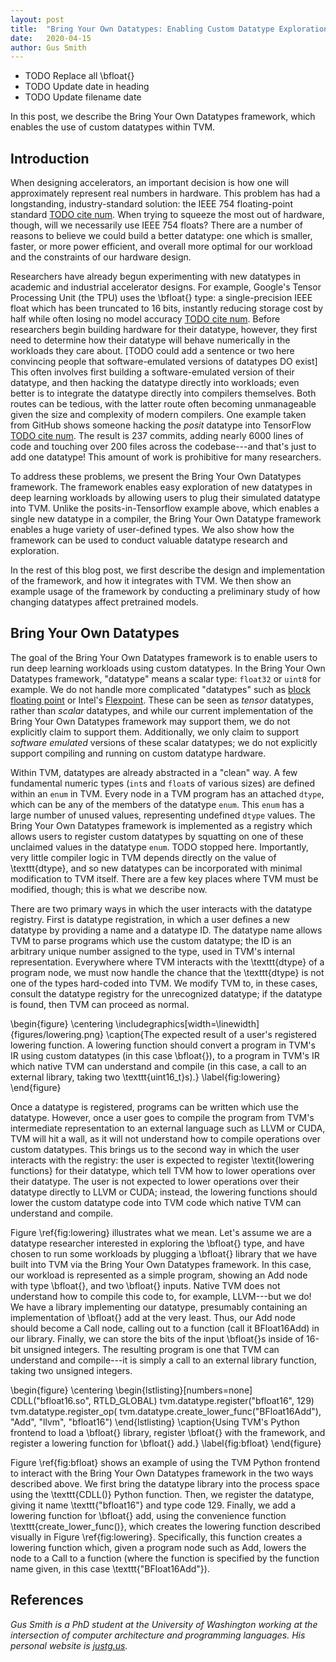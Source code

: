 ```yaml
---
layout: post
title:  "Bring Your Own Datatypes: Enabling Custom Datatype Exploration in TVM"
date:   2020-04-15
author: Gus Smith
---
```

- TODO Replace all \bfloat{}
- TODO Update date in heading
- TODO Update filename date

In this post, we describe the Bring Your Own Datatypes framework, which enables the use of custom datatypes within TVM.

## Introduction

When designing accelerators, an important decision is how one will approximately represent real numbers in hardware.
This problem has had a longstanding, industry-standard solution: the IEEE 754 floating-point standard [TODO cite num][ieee754].
When trying to squeeze the most out of hardware, though, will we necessarily use IEEE 754 floats?
There are a number of reasons to believe we could build a better datatype: one which is smaller, faster, or more power efficient, and overall more optimal for our workload and the constraints of our hardware design.

Researchers have already begun experimenting with new datatypes in academic and industrial accelerator designs.
For example, Google's Tensor Processing Unit (the TPU) uses the \bfloat{} type: a single-precision IEEE float which has been truncated to 16 bits, instantly reducing storage cost by half while often losing no model accuracy [TODO cite num][jouppi2017datacenter].
Before researchers begin building hardware for their datatype, however, they first need to determine how their datatype will behave numerically in the workloads they care about.
[TODO could add a sentence or two here convincing people that software-emulated versions of datatypes DO exist]
This often involves first building a software-emulated version of their datatype, and then hacking the datatype directly into workloads;
even better is to integrate the datatype directly into compilers themselves.
Both routes can be tedious, with the latter route often becoming unmanageable given the size and complexity of modern compilers.
One example taken from GitHub shows someone hacking the *posit* datatype into TensorFlow [TODO cite num][posittensorflow].
The result is 237 commits, adding nearly 6000 lines of code and touching over 200 files across the codebase---and that's just to add one datatype!
This amount of work is prohibitive for many researchers.

To address these problems, we present the Bring Your Own Datatypes framework.
The framework enables easy exploration of new datatypes in deep learning workloads by allowing users to plug their simulated datatype into TVM.
Unlike the posits-in-Tensorflow example above, which enables a single new datatype in a compiler, the Bring Your Own Datatype framework enables a huge variety of user-defined types.
We also show how the framework can be used to conduct valuable datatype research and exploration.

In the rest of this blog post, we first describe the design and implementation of the framework, and how it integrates with TVM.
We then show an example usage of the framework by conducting a preliminary study of how changing datatypes affect pretrained models.

## Bring Your Own Datatypes

The goal of the Bring Your Own Datatypes framework
  is to enable users to run deep learning workloads
  using custom datatypes.
In the Bring Your Own Datatypes framework,
  "datatype" means a scalar type:
  `float32`
  or `uint8` for example.
We do not handle more complicated "datatypes"
  such as [block floating point](https://en.wikipedia.org/wiki/Block_floating_point)
  or Intel's [Flexpoint](https://www.intel.com/content/www/us/en/artificial-intelligence/posts/flexpoint-numerical-innovation-underlying-intel-nervana-neural-network-processor.html).
These can be seen as *tensor* datatypes,
  rather than *scalar* datatypes,
  and while our current implementation of the Bring Your Own Datatypes framework may support them,
  we do not explicitly claim to support them.
Additionally,
  we only claim to support
  *software emulated* versions of these scalar datatypes;
  we do not explicitly support compiling and running on custom datatype hardware.

Within TVM,
  datatypes are already abstracted in a "clean" way.
A few fundamental numeric types
  (`int`s and `float`s of various sizes)
  are defined within an `enum` in TVM.
Every node in a TVM program 
  has an attached `dtype`,
  which can be any of the members of the datatype `enum`.
This `enum` has
  a large number of unused values,
  representing undefined `dtype` values.
The Bring Your Own Datatypes framework
  is implemented as a registry
  which allows users to register custom datatypes
  by squatting on one of these unclaimed values
  in the datatype `enum`.
TODO stopped here.
Importantly, very little compiler logic in TVM depends directly on the value of \texttt{dtype}, and so new datatypes can be incorporated with minimal modification to TVM itself.
There are a few key places where TVM must be modified, though; this is what we describe now.

There are two primary ways in which the user interacts with the datatype registry.
First is datatype registration, in which a user defines a new datatype by providing a name and a datatype ID.
The datatype name allows TVM to parse programs which use the custom datatype; 
the ID is an arbitrary unique number assigned to the type, used in TVM's internal representation.
Everywhere where TVM interacts with the \texttt{dtype} of a program node, we must now handle the chance that the \texttt{dtype} is not one of the types hard-coded into TVM.
We modify TVM to, in these cases, consult the datatype registry for the unrecognized datatype;
if the datatype is found, then TVM can proceed as normal.


\begin{figure}
    \centering
    \includegraphics[width=\linewidth]{figures/lowering.png}
    \caption{The expected result of a user's registered lowering function. A lowering function should convert a program in TVM's IR using custom datatypes (in this case \bfloat{}), to a program in TVM's IR which native TVM can understand and compile (in this case, a call to an external library, taking two \texttt{uint16\_t}s).}
    \label{fig:lowering}
\end{figure}

Once a datatype is registered, programs can be written which use the datatype.
However, once a user goes to compile the program from TVM's intermediate representation to an external language such as LLVM or CUDA, TVM will hit a wall, as it will not understand how to compile operations over custom datatypes.
This brings us to the second way in which the user interacts with the registry:
the user is expected to register \textit{lowering functions} for their datatype, which tell TVM how to lower operations over their datatype.
The user is not expected to lower operations over their datatype directly to LLVM or CUDA;
instead, the lowering functions should lower the custom datatype code into TVM code which native TVM can understand and compile.


Figure \ref{fig:lowering} illustrates what we mean.
Let's assume we are a datatype researcher interested in exploring the \bfloat{} type, and have chosen to run some workloads by plugging a \bfloat{} library that we have built into TVM via the Bring Your Own Datatypes framework.
In this case, our workload is represented as a simple program, showing an Add node with type \bfloat{}, and two \bfloat{} inputs.
Native TVM does not understand how to compile this code to, for example, LLVM---but we do!
We have a library implementing our datatype, presumably containing an implementation of \bfloat{} add at the very least.
Thus, our Add node should become a Call node, calling out to a function (call it BFloat16Add) in our library.
Finally, we can store the bits of the input \bfloat{}s inside of 16-bit unsigned integers.
The resulting program is one that TVM can understand and compile---it is simply a call to an external library function, taking two unsigned integers.

\begin{figure}
    \centering
    \begin{lstlisting}[numbers=none]
CDLL("bfloat16.so", RTLD_GLOBAL)
tvm.datatype.register("bfloat16", 129)
tvm.datatype.register_op(
    tvm.datatype.create_lower_func("BFloat16Add"),
    "Add", "llvm", "bfloat16")
    \end{lstlisting}
    \caption{Using TVM's Python frontend to load a \bfloat{} library, register \bfloat{} with the framework, and register a lowering function for \bfloat{} add.}
    \label{fig:bfloat}
\end{figure}

Figure \ref{fig:bfloat} shows an example of using the TVM Python frontend to interact with the Bring Your Own Datatypes framework in the two ways described above.
We first bring the datatype library into the process space using the \texttt{CDLL()} Python function.
Then, we register the datatype, giving it name \texttt{"bfloat16"} and type code 129.
Finally, we add a lowering function for \bfloat{} add, using the convenience function \texttt{create\_lower\_func()}, which creates the lowering function described visually in Figure \ref{fig:lowering}.
Specifically, this function creates a lowering function which, given a program node such as Add, lowers the node to a Call to a function (where the function is specified by the function name given, in this case \texttt{"BFloat16Add"}).


## References
[ieee754]: TODO
[jouppi2017datacenter]: TODO
[posittensorflow]: TODO

*Gus Smith is a PhD student at the University of Washington working at the intersection of computer architecture and programming languages. His personal website is [justg.us](https://justg.us).*
